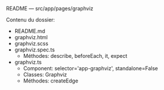 README — src/app/pages/graphviz

Contenu du dossier:

- README.md
- graphviz.html
- graphviz.scss
- graphviz.spec.ts
  - Méthodes: describe, beforeEach, it, expect
- graphviz.ts
  - Component: selector='app-graphviz', standalone=False
  - Classes: Graphviz
  - Méthodes: createEdge

